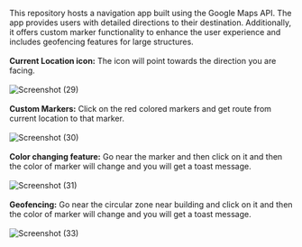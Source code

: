 This repository hosts a navigation app built using the Google Maps API. The app provides users with detailed directions to their destination. 
Additionally, it offers custom marker functionality to enhance the user experience and includes geofencing features for large structures.<br><br>
<B> Current Location icon:</B> The icon will point towards the direction you are facing.<br><br>
![Screenshot (29)](https://github.com/Swapnil-J-Patil/GoogleMapDirectionApp/assets/129786110/f7f7b794-3519-44e3-b432-d5f33719990b)<br><br>
<B> Custom Markers:</B> Click on the red colored markers and get route from current location to that marker.</B><br><br>
![Screenshot (30)](https://github.com/Swapnil-J-Patil/GoogleMapDirectionApp/assets/129786110/9b210969-68ce-4f6d-9f04-8bc52a7a335f)<br><br>
<B>Color changing feature:</B> Go near the marker and then click on it and then the color of marker will change and you will get a toast message.<br><br>
![Screenshot (31)](https://github.com/Swapnil-J-Patil/GoogleMapDirectionApp/assets/129786110/dc7e11fd-16c2-417c-b791-e976622b0f3d)<br><br>
<B> Geofencing:</B> Go near the circular zone near building and click on it and then the color of marker will change and you will get a toast message.<br><br>
![Screenshot (33)](https://github.com/Swapnil-J-Patil/GoogleMapDirectionApp/assets/129786110/fe8532fc-4165-48cc-9d56-36b81acf2b35)
